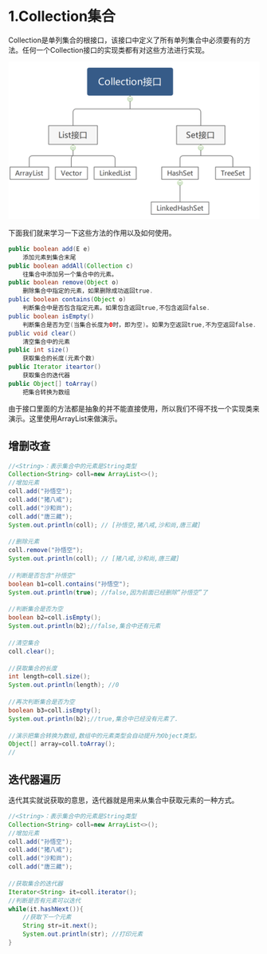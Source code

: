 # 1.Collection集合

Collection是单列集合的根接口，该接口中定义了所有单列集合中必须要有的方法。任何一个Collection接口的实现类都有对这些方法进行实现。

![1584760739302](assets/1584760739302.png)

下面我们就来学习一下这些方法的作用以及如何使用。

```java
public boolean add(E e)
    添加元素到集合末尾
public boolean addAll(Collection c)
    往集合中添加另一个集合中的元素。
public boolean remove(Object o)
    删除集合中指定的元素，如果删除成功返回true.
public boolean contains(Object o)
    判断集合中是否包含指定元素。如果包含返回true,不包含返回false.
public boolean isEmpty()
    判断集合是否为空(当集合长度为0时，即为空)。如果为空返回true,不为空返回false.
public void clear()
    清空集合中的元素
public int size()
    获取集合的长度(元素个数)
public Iterator iteartor()
    获取集合的迭代器
public Object[] toArray()  
    把集合转换为数组
```

由于接口里面的方法都是抽象的并不能直接使用，所以我们不得不找一个实现类来演示。这里使用ArrayList来做演示。



## 增删改查

```java
//<String>：表示集合中的元素是String类型
Collection<String> coll=new ArrayList<>();
//增加元素
coll.add("孙悟空");
coll.add("猪八戒");
coll.add("沙和尚");
coll.add("唐三藏");
System.out.println(coll); // [孙悟空,猪八戒,沙和尚,唐三藏]

//删除元素
coll.remove("孙悟空");
System.out.println(coll); // [猪八戒,沙和尚,唐三藏]

//判断是否包含"孙悟空"
boolean b1=coll.contains("孙悟空");
System.out.println(true); //false,因为前面已经删除“孙悟空”了

//判断集合是否为空
boolean b2=coll.isEmpty();
System.out.println(b2);//false,集合中还有元素

//清空集合
coll.clear(); 

//获取集合的长度
int length=coll.size();
System.out.println(length); //0 

//再次判断集合是否为空
boolean b3=coll.isEmpty();
System.out.println(b2);//true,集合中已经没有元素了.

//演示把集合转换为数组,数组中的元素类型会自动提升为Object类型。
Object[] array=coll.toArray();
//
```



## 迭代器遍历

迭代其实就说获取的意思，迭代器就是用来从集合中获取元素的一种方式。

```java
//<String>：表示集合中的元素是String类型
Collection<String> coll=new ArrayList<>();
//增加元素
coll.add("孙悟空");
coll.add("猪八戒");
coll.add("沙和尚");
coll.add("唐三藏");

//获取集合的迭代器
Iterator<String> it=coll.iterator();
//判断是否有元素可以迭代
while(it.hashNext()){
    //获取下一个元素
    String str=it.next();
    System.out.println(str); //打印元素
}
```

